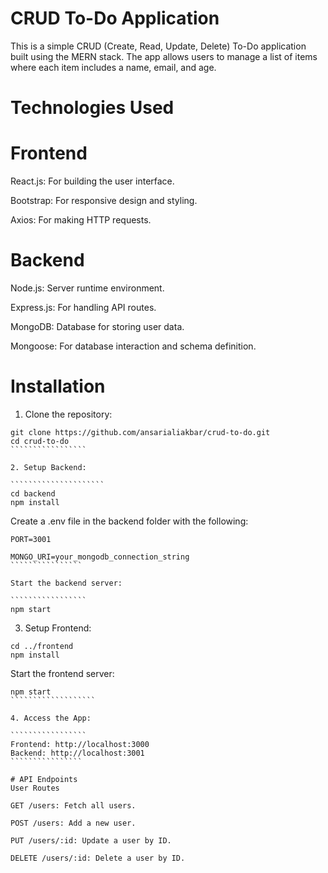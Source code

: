 # CRUD To-Do Application

This is a simple CRUD (Create, Read, Update, Delete) To-Do application built using the MERN stack. The app allows users to manage a list of items where each item includes a name, email, and age.

# Technologies Used

# Frontend

React.js: For building the user interface.

Bootstrap: For responsive design and styling.

Axios: For making HTTP requests.

# Backend

Node.js: Server runtime environment.

Express.js: For handling API routes.

MongoDB: Database for storing user data.

Mongoose: For database interaction and schema definition.

# Installation

1. Clone the repository:

```````````````````````
git clone https://github.com/ansarialiakbar/crud-to-do.git
cd crud-to-do
`````````````````

2. Setup Backend:

`````````````````````
cd backend
npm install
````````````````````````

 Create a .env file in the backend folder with the following:

``````````````````
PORT=3001

MONGO_URI=your_mongodb_connection_string
````````````````

Start the backend server:

`````````````````
npm start
```````````````````````

3. Setup Frontend:

`````````````````
cd ../frontend
npm install
```````````````````

Start the frontend server:

````````````````````
npm start
```````````````````

4. Access the App:

`````````````````
Frontend: http://localhost:3000
Backend: http://localhost:3001
````````````````

# API Endpoints
User Routes

GET /users: Fetch all users.

POST /users: Add a new user.

PUT /users/:id: Update a user by ID.

DELETE /users/:id: Delete a user by ID.
